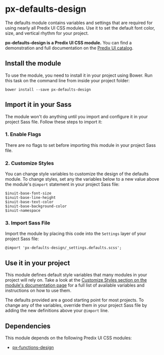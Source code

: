 # px-defaults-design

The defaults module contains variables and settings that are required for using nearly all Predix UI CSS modules. Use it to set the default font color, size, and vertical rhythm for your project.

**px-defaults-design is a Predix UI CSS module.** You can find a demonstration and full documentation on the [Predix UI catalog](https://predixdev.github.io/predix-ui/?show=px-defaults-design&type=css).

## Install the module

To use the module, you need to install it in your project using Bower. Run this task on the command line from inside your project folder:

```
bower install --save px-defaults-design
```

## Import it in your Sass

The module won't do anything until you import and configure it in your project Sass file. Follow these steps to import it:

### 1. Enable Flags

There are no flags to set before importing this module in your project Sass file.

### 2. Customize Styles

You can change style variables to customize the design of the defaults module. To change styles, set any the variables below to a new value above the module's `@import` statement in your project Sass file:

```
$inuit-base-font-size
$inuit-base-line-height
$inuit-base-text-color
$inuit-base-background-color
$inuit-namespace
```

### 3. Import Sass File

Import the module by placing this code into the `Settings` layer of your project Sass file:

```
@import 'px-defaults-design/_settings.defaults.scss';
```

## Use it in your project

This module defines default style variables that many modules in your project will rely on. Take a look at the [Customize Styles section on the module's documentation page](https://predixdev.github.io/predix-ui/?show=px-defaults-design&type=css]) for a full list of available variables and instructions on how to use them.

The defaults provided are a good starting point for most projects. To change any of the variables, override them in your project Sass file by adding the new definitions above your `@import` line.

## Dependencies

This module depends on the following Predix UI CSS modules:

* [px-functions-design](https://github.com/PredixDev/px-functions-design)
